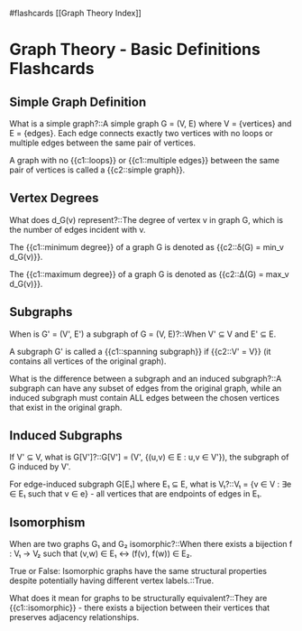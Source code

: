 #flashcards [[Graph Theory Index]]
# Graph Theory - Basic Definitions Flashcards

## Simple Graph Definition
What is a simple graph?::A simple graph G = (V, E) where V = {vertices} and E = {edges}. Each edge connects exactly two vertices with no loops or multiple edges between the same pair of vertices.

A graph with no {{c1::loops}} or {{c1::multiple edges}} between the same pair of vertices is called a {{c2::simple graph}}.

## Vertex Degrees
What does d_G(v) represent?::The degree of vertex v in graph G, which is the number of edges incident with v.

The {{c1::minimum degree}} of a graph G is denoted as {{c2::δ(G) = min_v d_G(v)}}.

The {{c1::maximum degree}} of a graph G is denoted as {{c2::Δ(G) = max_v d_G(v)}}.

## Subgraphs
When is G' = (V', E') a subgraph of G = (V, E)?::When V' ⊆ V and E' ⊆ E.

A subgraph G' is called a {{c1::spanning subgraph}} if {{c2::V' = V}} (it contains all vertices of the original graph).

What is the difference between a subgraph and an induced subgraph?::A subgraph can have any subset of edges from the original graph, while an induced subgraph must contain ALL edges between the chosen vertices that exist in the original graph.

## Induced Subgraphs
If V' ⊆ V, what is G[V']?::G[V'] = (V', {(u,v) ∈ E : u,v ∈ V'}), the subgraph of G induced by V'.

For edge-induced subgraph G[E₁] where E₁ ⊆ E, what is V₁?::V₁ = {v ∈ V : ∃e ∈ E₁ such that v ∈ e} - all vertices that are endpoints of edges in E₁.

## Isomorphism
When are two graphs G₁ and G₂ isomorphic?::When there exists a bijection f : V₁ → V₂ such that (v,w) ∈ E₁ ↔ (f(v), f(w)) ∈ E₂.

True or False: Isomorphic graphs have the same structural properties despite potentially having different vertex labels.::True.

What does it mean for graphs to be structurally equivalent?::They are {{c1::isomorphic}} - there exists a bijection between their vertices that preserves adjacency relationships.
